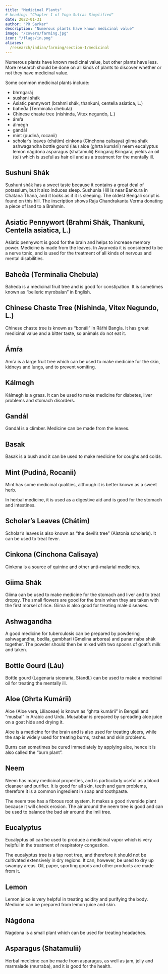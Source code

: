 ```yaml
---
title: "Medicinal Plants"
# heading: "Chapter 1 of Yoga Sutras Simplified"
date: 2022-01-31
author: "PR Sarkar"
description: "Numerous plants have known medicinal value"
image: "/covers/farming.jpg"
icon: "/flags/in.png"
aliases:
  /research/indian/farming/section-1/medicinal
---
```



Numerous plants have known medicinal value, but other plants have less. More research should be done on all kinds of plants to discover whether or not they have medicinal value.

Some common medicinal plants include:
- bhrngaráj
- sushsni shák
- Asiatic pennywort (brahmi shák, thankuni, centella asiatica, L.)
- bahed́a (Terminalia chebula)
- Chinese chaste tree (nishinda, Vitex negundo, L.)
- ámŕa
- álmegh
- gándál
- mint (pudiná, rocanii)
- scholar’s leaves (chátim)
cinkona (Cinchona calisaya)
giima shák
ashwagandha
bottle gourd (láu)
aloe (ghrta kumárii)
neem
eucalyptus
lemon
nágdona
asparagus (shatamulii)
Bringaraj
Bringaraj yields an oil (tel) which is useful as hair oil and as a treatment for the mentally ill.

## Sushuni Shák

Sushuni shák has a sweet taste because it contains a great deal of potassium, but it also induces sleep. Sushunia Hill is near Bankura in Chatana Thana, and it looks as if it is sleeping. The oldest Bengali script is found on this hill. The inscription shows Raja Chandrakanta Verma donating a piece of land to a Brahmin.

## Asiatic Pennywort (Brahmi Shák, Thankuni, Centella asiatica, L.)

Asiatic pennywort is good for the brain and helps to increase memory power. Medicine is made from the leaves. In Ayurveda it is considered to be a nerve tonic, and is used for the treatment of all kinds of nervous and mental disabilities.


## Bahed́a (Terminalia Chebula)

Baheda is a medicinal fruit tree and is good for constipation. It is sometimes known as “belleric myrobalan” in English. 


## Chinese Chaste Tree (Nishinda, Vitex Negundo, L.)

Chinese chaste tree is known as “bonáii” in Ráŕhi Bangla. It has great medicinal value and a bitter taste, so animals do not eat it.

## Ámŕa

Amŕa is a large fruit tree which can be used to make medicine for the skin, kidneys and lungs, and to prevent vomiting.

## Kálmegh

Kálmegh is a grass. It can be used to make medicine for diabetes, liver problems and stomach disorders.

##  Gandál

Gandál is a climber. Medicine can be made from the leaves.

##  Basak

Basak is a bush and it can be used to make medicine for coughs and colds.

##  Mint (Pudiná, Rocanii)

Mint has some medicinal qualities, although it is better known as a sweet herb. 

In herbal medicine, it is used as a digestive aid and is good for the stomach and intestines.


##  Scholar’s Leaves (Chátim)

Scholar’s leaves is also known as “the devil’s tree” (Alstonia scholaris). It can be used to treat fever.


##  Cinkona (Cinchona Calisaya)

Cinkona is a source of quinine and other anti-malarial medicines.


##  Giima Shák

Giima can be used to make medicine for the stomach and liver and to treat dropsy. The small flowers are good for the brain when they are taken with the first morsel of rice. Giima is also good for treating male diseases.


##  Ashwagandha

A good medicine for tuberculosis can be prepared by powdering ashwagandha, bedila, gambhari (Gmelina arborea) and punar naba shák together. The powder should then be mixed with two spoons of goat’s milk and taken.


## Bottle Gourd (Láu)

Bottle gourd (Lagenaria siceraria, Standl.) can be used to make a medicinal oil for treating the mentally ill.


##  Aloe (Ghrta Kumárii)

Aloe (Aloe vera, Liliaceae) is known as “ghrta kumárii” in Bengali and “musbal” in Arabic and Urdu. Musabbar is prepared by spreading aloe juice on a goat hide and drying it. 

Aloe is a medicine for the brain and is also used for treating ulcers, while the sap is widely used for treating burns, rashes and skin problems. 

Burns can sometimes be cured immediately by applying aloe, hence it is also called the “burn plant”.


## Neem

Neem has many medicinal properties, and is particularly useful as a blood cleanser and purifier. It is good for all skin, teeth and gum problems, therefore it is a common ingredient in soap and toothpaste.

The neem tree has a fibrous root system. It makes a good riverside plant because it will check erosion. The air around the neem tree is good and can be used to balance the bad air around the imli tree.


## Eucalyptus

Eucalyptus oil can be used to produce a medicinal vapor which is very helpful in the treatment of respiratory congestion.

The eucalyptus tree is a tap root tree, and therefore it should not be cultivated extensively in dry regions. It can, however, be used to dry up swampy areas. Oil, paper, sporting goods and other products are made from it.


## Lemon

Lemon juice is very helpful in treating acidity and purifying the body. Medicine can be prepared from lemon juice and skin.


## Nágdona

Nagdona is a small plant which can be used for treating headaches.


## Asparagus (Shatamulii)

Herbal medicine can be made from asparagus, as well as jam, jelly and marmalade (murraba), and it is good for the health.

